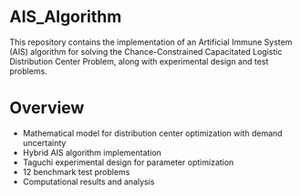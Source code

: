 # AIS_Algorithm
This repository contains the implementation of an Artificial Immune System (AIS) algorithm for solving the Chance-Constrained Capacitated Logistic Distribution Center Problem, along with experimental design and test problems.
# Overview

* Mathematical model for distribution center optimization with demand uncertainty
* Hybrid AIS algorithm implementation
*  Taguchi experimental design for parameter optimization
*  12 benchmark test problems
*  Computational results and analysis
